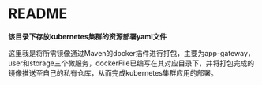 # README

**该目录下存放kubernetes集群的资源部署yaml文件**

这里我是将所需镜像通过Maven的docker插件进行打包，主要为app-gateway，user和storage三个微服务，dockerFile已编写在其对应目录下，并将打包完成的镜像推送至自己的私有仓库，从而完成kubernetes集群应用的部署。